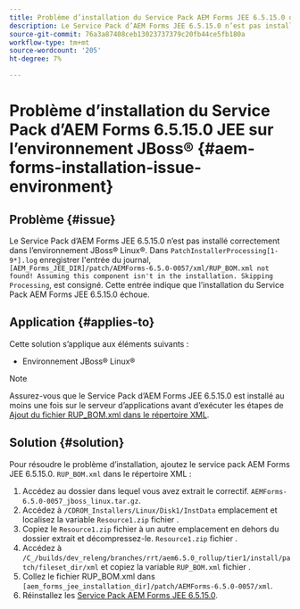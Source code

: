 ```yaml
---
title: Problème d’installation du Service Pack AEM Forms JEE 6.5.15.0 dans l’environnement JBoss® Linux®
description: Le Service Pack d’AEM Forms JEE 6.5.15.0 n’est pas installé correctement dans l’environnement JBoss® Linux®. Aucune modification de correctif n’est appliquée au serveur d’applications. Ajoutez le fichier RUP_BOM.xml dans le répertoire XML.
source-git-commit: 76a3a87408ceb13023737379c20fb44ce5fb180a
workflow-type: tm+mt
source-wordcount: '205'
ht-degree: 7%

---
```



# Problème d’installation du Service Pack d’AEM Forms 6.5.15.0 JEE sur l’environnement JBoss® {#aem-forms-installation-issue-environment}

## Problème {#issue}

Le Service Pack d’AEM Forms JEE 6.5.15.0 n’est pas installé correctement dans l’environnement JBoss® Linux®. Dans `PatchInstallerProcessing[1-9*].log` enregistrer l&#39;entrée du journal, `[AEM_Forms_JEE_DIR]/patch/AEMForms-6.5.0-0057/xml/RUP_BOM.xml not found! Assuming this component isn't in the installation. Skipping Processing`, est consigné. Cette entrée indique que l’installation du Service Pack AEM Forms JEE 6.5.15.0 échoue.

## Application {#applies-to}

Cette solution s’applique aux éléments suivants :
* Environnement JBoss® Linux®

>[!NOTE]
>
> Assurez-vous que le Service Pack d’AEM Forms JEE 6.5.15.0 est installé au moins une fois sur le serveur d’applications avant d’exécuter les étapes de [Ajout du fichier RUP_BOM.xml dans le répertoire XML](#solution-solution).

## Solution {#solution}

Pour résoudre le problème d’installation, ajoutez le service pack AEM Forms JEE 6.5.15.0. `RUP_BOM.xml` dans le répertoire XML :
1. Accédez au dossier dans lequel vous avez extrait le correctif. `AEMForms-6.5.0-0057_jboss_linux.tar.gz`.
1. Accédez à `/CDROM_Installers/Linux/Disk1/InstData` emplacement et localisez la variable `Resource1.zip` fichier .
1. Copiez le `Resource1.zip` fichier à un autre emplacement en dehors du dossier extrait et décompressez-le. `Resource1.zip` fichier .
1. Accédez à `/C_/builds/dev_releng/branches/rrt/aem6.5.0_rollup/tier1/install/patch/fileset_dir/xml` et copiez la variable `RUP_BOM.xml` fichier .
1. Collez le fichier RUP_BOM.xml dans `[aem_forms_jee_installation_dir]/patch/AEMForms-6.5.0-0057/xml`.
1. Réinstallez les [Service Pack AEM Forms JEE 6.5.15.0](https://experienceleague.adobe.com/docs/experience-manager-release-information/aem-release-updates/forms-updates/aem-forms-releases.html?lang=fr).
